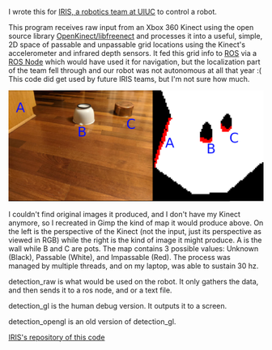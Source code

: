 I wrote this for [IRIS, a robotics team at UIUC](https://github.com/IllinoisRoboticsInSpace) to control a robot.

This program receives raw input from an Xbox 360 Kinect using the open source library [OpenKinect/libfreenect](https://github.com/OpenKinect/libfreenect) and processes it into a useful, simple, 2D space of passable and unpassable grid locations using the Kinect's accelerometer and infrared depth sensors. It fed this grid info to [ROS](https://www.ros.org/) via a [ROS Node](http://wiki.ros.org/Nodes) which would have used it for navigation, but the localization part of the team fell through and our robot was not autonomous at all that year :( This code did get used by future IRIS teams, but I'm not sure how much.

![render0.png](render0.png)


I couldn't find original images it produced, and I don't have my Kinect anymore, so I recreated in Gimp the kind of map it would produce above. On the left is the perspective of the Kinect (not the input, just its perspective as viewed in RGB) while the right is the kind of image it might produce. A is the wall while B and C are pots. The map contains 3 possible values: Unknown (Black), Passable (White), and Impassable (Red). The process was managed by multiple threads, and on my laptop, was able to sustain 30 hz.
 

detection_raw is what would be used on the robot. It only gathers the data, and then sends it to a ros node, and or a text file.

detection_gl is the human debug version. It outputs it to a screen.

detection_opengl is an old version of detection_gl.

[IRIS's repository of this code](https://github.com/IllinoisRoboticsInSpace/IRIS_V_control/tree/master/obstacle_detection/src)

